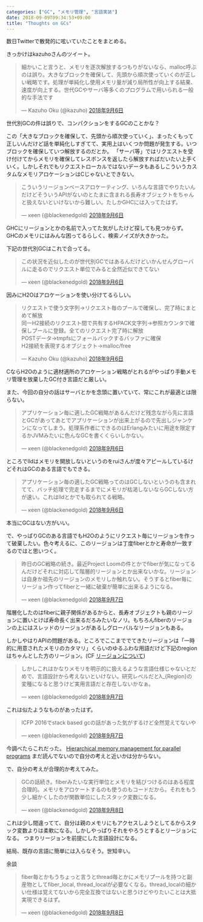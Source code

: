```yaml
---
categories: ["GC", "メモリ管理", "言語実装"]
date: 2018-09-09T09:34:53+09:00
title: "Thoughts on GCs"
---
```

数日Twitterで散発的に呟いていたことをまとめる。
<!--more-->

きっかけはkazuhoさんのツイート。
<blockquote class="twitter-tweet" data-lang="ja"><p lang="ja" dir="ltr">細かいこと言うと、メモリを逐次解放するつもりがないなら、malloc呼ぶのは誤り。大きなブロックを確保して、先頭から順次使っていくのが正しい戦略です。処理が単純化し使用メモリ量が減り局所性が向上する結果、速度が向上する。世代GCやサーバ等多くのプログラムで用いられる一般的な手法です</p>&mdash; Kazuho Oku (@kazuho) <a href="https://twitter.com/kazuho/status/1037662186544328704?ref_src=twsrc%5Etfw">2018年9月6日</a></blockquote>

世代別GCの件は誤りで、コンパクションをするGCのことかな？

この「大きなブロックを確保して、先頭から順次使っていく」、まったくもって正しいんだけど話を単純化しすぎてて、実用上はいくつか問題が発生する。いつブロックを確保していつ解放するのだとか。
「サーバ等」ではリクエストを受け付けてからメモリを確保してレスポンスを返したら解放すればだいたい上手くいく。しかしそれでもリクエストローカルではないデータもあるしこういうカスタムなメモリアロケーションはCじゃないとできない。

<blockquote class="twitter-tweet" data-lang="ja"><p lang="ja" dir="ltr">こういうリージョンベースアロケーティング、いろんな言語でやりたいんだけどそういうAPIがないのとたまに含まれる長寿オブジェクトをちゃんと扱えないといけないから難しい。たしかGHCには入ってたはず。</p>&mdash; κeen (@blackenedgold) <a href="https://twitter.com/blackenedgold/status/1037669950024871937?ref_src=twsrc%5Etfw">2018年9月6日</a></blockquote>

GHCにリージョンとかの名前で入ってた気がしたけど探しても見つからず。GHCのメモリにはみんな困ってるらしく、検索ノイズが大きかった。

下記の世代別GCはこれで合ってる。

<blockquote class="twitter-tweet" data-lang="ja"><p lang="ja" dir="ltr">この状況を近似したのが世代別GCではあるんだけどいかんせんグローバルに走るのでリクエスト単位でみると全然近似できてない</p>&mdash; κeen (@blackenedgold) <a href="https://twitter.com/blackenedgold/status/1037671958001766400?ref_src=twsrc%5Etfw">2018年9月6日</a></blockquote>


因みにH2Oはアロケーションを使い分けてるらしい。

<blockquote class="twitter-tweet" data-lang="ja"><p lang="ja" dir="ltr">リクエストで使う文字列→リクエスト毎のプールで確保し、完了時にまとめて解放<br>同一H2接続のリクエスト間で共有するHPACK文字列→参照カウンタで確保しプールに登録。全てのリクエスト完了時に解放<br>POSTデータ→tmpfsにフォールバックするバッファに確保<br>H2接続を表現するオブジェクト→malloc/free</p>&mdash; Kazuho Oku (@kazuho) <a href="https://twitter.com/kazuho/status/1037665720761376769?ref_src=twsrc%5Etfw">2018年9月6日</a></blockquote>

CならH2Oのように適材適所のアロケーション戦略がとれるがやっぱり手動メモリ管理を放棄したGC付き言語だと厳しい。

また、今回の自分の話はサーバとかを念頭に置いていて、常にこれが最適とは限らない。

<blockquote class="twitter-tweet" data-lang="ja"><p lang="ja" dir="ltr">アプリケーション毎に適したGC戦略があるんだけど残念ながら先に言語とGCがあってあとでアプリケーションが出来上がるので先出しジャンケンになってしまう。処理系作者にできるのはErlangみたいに用途を限定するかJVMみたいに色んなGCを書くくらいしかない。</p>&mdash; κeen (@blackenedgold) <a href="https://twitter.com/blackenedgold/status/1037673610331095040?ref_src=twsrc%5Etfw">2018年9月6日</a></blockquote>

ところでlldはメモリを開放しないというのをruiさんが度々アピールしているけどそれはGCのある言語でもできる。

<blockquote class="twitter-tweet" data-lang="ja"><p lang="ja" dir="ltr">アプリケーション毎の適したGC戦略ってのはGCしないというのも含まれてて、バッチ処理で完走するまでにメモリが枯渇しないならGCしない方が速い。これはlldとかでも取られてる戦略。</p>&mdash; κeen (@blackenedgold) <a href="https://twitter.com/blackenedgold/status/1037673903894614019?ref_src=twsrc%5Etfw">2018年9月6日</a></blockquote>

本当にGCはない方がいい。

で、やっぱりGCのある言語でもH2Oのようにリクエスト毎にリージョンを作って破棄したい。色々考えるに、このリージョンは丁度fiberとかと寿命が一致するのではと思いつく。

<blockquote class="twitter-tweet" data-lang="ja"><p lang="ja" dir="ltr">昨日のGC戦略の続き。最近Project Loomの件とかでfiberが気になってるんだけどそれに対応して階層的リージョンとか出来ないかな。リージョンは自身か祖先のリージョンのメモリしか触れない。そうするとfiber毎にリージョン作ってfiberと一緒に破棄が簡単に出来るようになる。</p>&mdash; κeen (@blackenedgold) <a href="https://twitter.com/blackenedgold/status/1037965731592196096?ref_src=twsrc%5Etfw">2018年9月7日</a></blockquote>

階層化したのはfiberに親子関係があるからと、長寿オブジェクトも親のリージョンに置いとけば寿命長く出来るだろみたいなノリ。もちろんfiberのリージョンの上にはスレッドのリージョンがあるしグローバルなリージョンもある。

しかしやはりAPIの問題がある。ところでここまででてきたリージョンは「一時的に用意されたメモリのカタマリ」くらいのゆるふわな用語だけど下記のregionはちゃんとした方のリージョン。(CF [リージョンについて](http://keens.github.io/blog/2015/12/09/ri_jonnitsuite/))

<blockquote class="twitter-tweet" data-lang="ja"><p lang="ja" dir="ltr">しかしこれはかなりメモリを明示的に扱えるような言語仕様じゃないとだめで、言語設計から考えないといけない。研究レベルだとλ_{Region}の変種になると思うけど実用言語だと存在しないかなぁ。</p>&mdash; κeen (@blackenedgold) <a href="https://twitter.com/blackenedgold/status/1037966194169372674?ref_src=twsrc%5Etfw">2018年9月7日</a></blockquote>

これは似たようなものがあったはず。

<blockquote class="twitter-tweet" data-lang="ja"><p lang="ja" dir="ltr">ICFP 2016でstack based gcの話があった気がするけど全然覚えてないや</p>&mdash; κeen (@blackenedgold) <a href="https://twitter.com/blackenedgold/status/1037966563280711680?ref_src=twsrc%5Etfw">2018年9月7日</a></blockquote>

今調べたらこれだった。
[Hierarchical memory management for parallel programs](https://dl.acm.org/citation.cfm?id=2951935)
まだ読んでないので自分の考えと近いかは分からない。


で、自分の考えが合理的か考えてみた。

<blockquote class="twitter-tweet" data-lang="ja"><p lang="ja" dir="ltr">GCの話続き。fiberみたいな実行単位とメモリを結びつけるのはある程度合理的。メモリをアロケートするのも使うのもコードだから。それをもう少し細かくしたのが関数単位にしたスタック変数になる。</p>&mdash; κeen (@blackenedgold) <a href="https://twitter.com/blackenedgold/status/1038311836809015297?ref_src=twsrc%5Etfw">2018年9月8日</a></blockquote>

これは少し間違ってて、自分は親のメモリにもアクセスしようとしてるからスタック変数よりは柔軟になる。しかしやっぱりそれをやろうとするとリージョンになる。
つまりリージョンを前提にした言語設計になる。

結局、既存の言語に簡単には入らなそう。世知辛い。

余談

<blockquote class="twitter-tweet" data-lang="ja"><p lang="ja" dir="ltr">fiber毎とかもうちょっと言うとthread毎とかにメモリプールを持つと副産物としてfiber_local, thread_localが必要なくなる。thread_localの細かい仕様は覚えてないから完全互換ではないと思うけどやりたいことは大抵実現できるはず。</p>&mdash; κeen (@blackenedgold) <a href="https://twitter.com/blackenedgold/status/1038351975849459712?ref_src=twsrc%5Etfw">2018年9月8日</a></blockquote>
<script async src="https://platform.twitter.com/widgets.js" charset="utf-8"></script>
